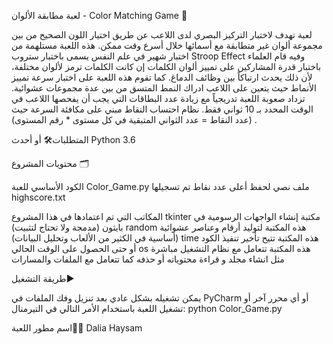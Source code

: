 لعبة مطابقة الألوان - Color Matching Game 🎨

لعبة تهدف لاختبار التركيز البصري لدى اللاعب عن طريق اختيار اللون الصحيح من بين مجموعة ألوان غير متطابقة مع أسمائها خلال أسرع وقت ممكن.
هذه اللعبة مستلهمة من اختبار شهير في علم النفس يسمى باختبار ستروب Stroop Effect
وفيه قام العلماء باختبار قدرة المشاركين على تمييز ألوان الكلمات إن كانت الكلمات ترمز لألوان مختلفة، لأن ذلك يحدث ارتباكاً بين وظائف الدماغ.
كما تقوم هذه اللعبة على اختبار سرعة تمييز الأنماط حيث يتعين على اللاعب ادراك النمط المتسق من بين عدة مجموعات عشوائية.
تزداد صعوبة اللعبة تدريجياً مع زيادة عدد البطاقات التي يجب أن يفحصها اللاعب في الوقت المحدد بـ 10 ثواني فقط.
نظام احتساب النقاط مبني على مكافئة السرعة حيث (عدد النقاط = عدد الثواني المتبقية في كل مستوى * رقم المستوى) .


المتطلبات🛠️
                                                                                                                                                                                                                      أو أحدث  Python 3.6


محتويات المشروع 🗂️

الكود الأساسي للعبة Color_Game.py
ملف نصي لحفظ أعلى عدد نقاط تم تسجيلها highscore.txt


المكاتب التي تم اعتمادها في هذا المشروع
                                                                                                                                                               tkinter مكتبة إنشاء الواجهات الرسومية في بايثون  (مدمجة ولا تحتاج لتثبيت)
                                                                                                                                                    random هذه المكتبة لتوليد أرقام وعناصر عشوائية (أساسية في الكثير من الألعاب وتحليل البيانات)
                                                                                                                                                                  time هذه المكتبة تتيح تأخير تنفيذ الكود أو حتى الحصول على الوقت الحالي
                                                                                                                                   os هذه المكتبة تتعامل مع نظام التشغيل مباشرة مثل انشاء مجلد و قراءة محتوياته أو حذفه كما تتعامل مع الملفات والمسارات


طريقة التشغيل▶️

يمكن تشغيله بشكل عادي بعد تنزيل وفك الملفات في PyCharm أو أي محرر آخر
أو تشغيل اللعبة باستخدام الأمر التالي في التيرمنال:
                                                                                                                                                                                           python Color_Game.py

اسم مطور اللعبة🧑‍💻
                                                                                                                                                                                                        Dalia Haysam
